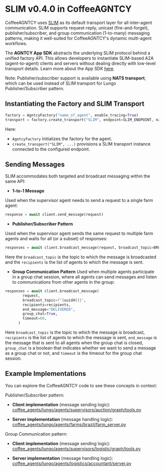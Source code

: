 # SLIM v0.4.0 in CoffeeAGNTCY

CoffeeAGNTCY uses [SLIM](../messaging/slim-core.md) as its default transport layer for all inter-agent communication. SLIM supports request-reply, unicast (fire-and-forget), publisher/subscriber, and group communication (1-to-many) messaging patterns, making it well-suited for CoffeeAGNTCY's dynamic multi-agent workflows.

The **AGNTCY App SDK** abstracts the underlying SLIM protocol behind a unified factory API. This allows developers to instantiate SLIM-based A2A (agent-to-agent) clients and servers without dealing directly with low-level transport details. Learn more about the App SDK [here](https://github.com/agntcy/app-sdk).

Note: Publisher/subscriber support is available using **NATS transport**, which can be used instead of SLIM transport for Lungo Publisher/Subscriber pattern.

## Instantiating the Factory and SLIM Transport

```python
factory = AgntcyFactory("name_of_agent", enable_tracing=True)
transport = factory.create_transport("SLIM", endpoint=SLIM_ENDPOINT, name="default/default/graph")
```

Here:  
- `AgntcyFactory` initializes the factory for the agent.  
- `create_transport("SLIM", ...)` provisions a SLIM transport instance connected to the configured endpoint.  

## Sending Messages  

SLIM accommodates both targeted and broadcast messaging within the same API:  

- **1-to-1 Message**

Used when the supervisor agent needs to send a request to a single farm agent:  

```python
response = await client.send_message(request)
```

- **Publisher/Subscriber Pattern**

Used when the supervisor agent sends the same request to multiple farm agents and waits for all (or a subset) of responses:  

```python
responses = await client.broadcast_message(request, broadcast_topic=BROADCAST_TOPIC, recipients=recipients)
```

Here the `broadcast_topic` is the topic to which the message is broadcasted and the `recipients` is the list of agents to which the message is sent.

- **Group Communication Pattern**
Used when multiple agents participate in a group chat session, where all agents can send messages and listen to communications from other agents in the group:

```python
responses = await client.broadcast_message(
        request,
        broadcast_topic=f"{uuid4()}",
        recipients=recipients,
        end_message="DELIVERED",
        group_chat=True,
        timeout=60,
      )
```

Here `broadcast_topic` is the topic to which the message is broadcast, `recipients` is the list of agents to which the message is sent, `end_message` is the message that is sent to all agents when the group chat is closed, `group_chat` is a boolean that indicates whether we want to send a message as a group chat or not, and `timeout` is the timeout for the group chat session.

## Example Implementations  

You can explore the CoffeeAGNTCY code to see these concepts in context:  

Publisher/Subscriber pattern:

- **Client implementation** (message sending logic):
  [coffee_agents/lungo/agents/supervisors/auction/graph/tools.py](https://github.com/agntcy/coffeeAgntcy/blob/main/coffeeAGNTCY/coffee_agents/lungo/agents/supervisors/auction/graph/tools.py)

- **Server implementation** (message handling logic):
  [coffee_agents/lungo/agents/farms/brazil/farm_server.py](https://github.com/agntcy/coffeeAgntcy/blob/main/coffeeAGNTCY/coffee_agents/lungo/agents/farms/brazil/farm_server.py)

Group Communication pattern:

- **Client implementation** (message sending logic):
  [coffee_agents/lungo/agents/supervisors/logistic/graph/tools.py](https://github.com/agntcy/coffeeAgntcy/blob/main/coffeeAGNTCY/coffee_agents/lungo/agents/supervisors/logistic/graph/tools.py)

- **Server implementation** (message handling logic):
  [coffee_agents/lungo/agents/logistics/accountant/server.py](https://github.com/agntcy/coffeeAgntcy/blob/main/coffeeAGNTCY/coffee_agents/lungo/agents/logistics/accountant/server.py)
